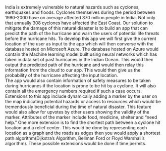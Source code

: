 India is extremely vulnerable to natural hazards such as cyclones, earthquakes and floods. Cyclones themselves during the period between 1980-2000 have on average affected 370 million people in India. Not only that annually 308 cyclones have affected the East Coast. Our solution to mitigate the damage of this natural disaster is to build an app that can predict the path of the hurricane and warn the users of potential life threats before the hurricane hits.
To develop this app we will first give the current location of the user as input to the app which will then converse with the database hosted on Microsoft Azure. The database hosted on Azure would contain the Machine learning model built using neural networks which has taken in data set of past hurricanes in the Indian Ocean. This would then output the predicted path of the hurricane and would then relay this information from the cloud to our app. This would then give us the probability of the hurricane affecting the input location.  
The app would also contain information of safety measures to be taken during hurricanes if the location is prone to be hit by a cyclone. It will also contain all the emergency numbers required if such a case occurs. 
Extensions to this app include dynamically adding a marker by the user on the map indicating potential hazards or access to resources which would be tremendously beneficial during the time of natural disaster. This feature would also allow for upvotes by other users showing the validity of the marker. Attributes of the marker include food, medicine, shelter and “need help.” 
One more extension is to find the shortest path between a cyclone hit location and a relief center. This would be done by representing each location as a graph and the roads as edges then you would apply a shortest path algorithm(Dijkstra’s Algorithm, Bellman Ford or Floyd Warshall’s algorithm).
These possible extensions would be done if time permits. 
